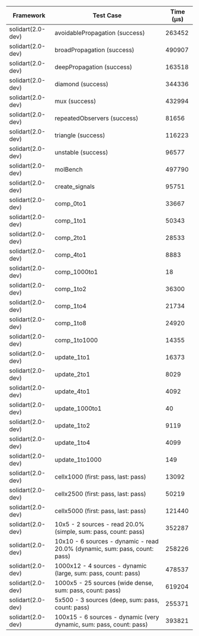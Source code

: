 | Framework | Test Case | Time (μs) |
| --- | --- | --- |
| solidart(2.0-dev) | avoidablePropagation (success) | 263452 |
| solidart(2.0-dev) | broadPropagation (success) | 490907 |
| solidart(2.0-dev) | deepPropagation (success) | 163518 |
| solidart(2.0-dev) | diamond (success) | 344336 |
| solidart(2.0-dev) | mux (success) | 432994 |
| solidart(2.0-dev) | repeatedObservers (success) | 81656 |
| solidart(2.0-dev) | triangle (success) | 116223 |
| solidart(2.0-dev) | unstable (success) | 96577 |
| solidart(2.0-dev) | molBench | 497790 |
| solidart(2.0-dev) | create_signals | 95751 |
| solidart(2.0-dev) | comp_0to1 | 33667 |
| solidart(2.0-dev) | comp_1to1 | 50343 |
| solidart(2.0-dev) | comp_2to1 | 28533 |
| solidart(2.0-dev) | comp_4to1 | 8883 |
| solidart(2.0-dev) | comp_1000to1 | 18 |
| solidart(2.0-dev) | comp_1to2 | 36300 |
| solidart(2.0-dev) | comp_1to4 | 21734 |
| solidart(2.0-dev) | comp_1to8 | 24920 |
| solidart(2.0-dev) | comp_1to1000 | 14355 |
| solidart(2.0-dev) | update_1to1 | 16373 |
| solidart(2.0-dev) | update_2to1 | 8029 |
| solidart(2.0-dev) | update_4to1 | 4092 |
| solidart(2.0-dev) | update_1000to1 | 40 |
| solidart(2.0-dev) | update_1to2 | 9119 |
| solidart(2.0-dev) | update_1to4 | 4099 |
| solidart(2.0-dev) | update_1to1000 | 149 |
| solidart(2.0-dev) | cellx1000 (first: pass, last: pass) | 13092 |
| solidart(2.0-dev) | cellx2500 (first: pass, last: pass) | 50219 |
| solidart(2.0-dev) | cellx5000 (first: pass, last: pass) | 121440 |
| solidart(2.0-dev) | 10x5 - 2 sources - read 20.0% (simple, sum: pass, count: pass) | 352287 |
| solidart(2.0-dev) | 10x10 - 6 sources - dynamic - read 20.0% (dynamic, sum: pass, count: pass) | 258226 |
| solidart(2.0-dev) | 1000x12 - 4 sources - dynamic (large, sum: pass, count: pass) | 478537 |
| solidart(2.0-dev) | 1000x5 - 25 sources (wide dense, sum: pass, count: pass) | 619204 |
| solidart(2.0-dev) | 5x500 - 3 sources (deep, sum: pass, count: pass) | 255371 |
| solidart(2.0-dev) | 100x15 - 6 sources - dynamic (very dynamic, sum: pass, count: pass) | 393821 |
